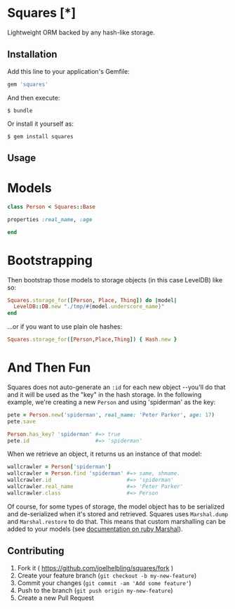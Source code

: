 # Squares \[\*\]

Lightweight ORM backed by any hash-like storage.

## Installation

Add this line to your application's Gemfile:

```ruby
gem 'squares'
```

And then execute:

    $ bundle

Or install it yourself as:

    $ gem install squares

## Usage

# Models

```ruby
class Person < Squares::Base

properties :real_name, :age

end
```

# Bootstrapping

Then bootstrap those models to storage objects (in this case LevelDB) like so:

```ruby
Squares.storage_for([Person, Place, Thing]) do |model|
  LevelDB::DB.new "./tmp/#{model.underscore_name}"
end
```

...or if you want to use plain ole hashes:

```ruby
Squares.storage_for([Person,Place,Thing]) { Hash.new }
```

# And Then Fun

Squares does not auto-generate an `:id` for each new object --you'll do that
and it will be used as the "key" in the hash storage.  In the following example,
we're creating a new `Person` and using 'spiderman' as the key:

```ruby
pete = Person.new('spiderman', real_name: 'Peter Parker', age: 17)
pete.save

Person.has_key? 'spiderman' #=> true
pete.id                     #=> 'spiderman'
```

When we retrieve an object, it returns us an instance of that model:

```ruby
wallcrawler = Person['spiderman']
wallcrawler = Person.find 'spiderman' #=> same, shmame.
wallcrawler.id                        #=> 'spiderman'
wallcrawler.real_name                 #=> 'Peter Parker'
wallcrawler.class                     #=> Person
```

Of course, for some types of storage, the model object has to be serialized and
de-serialized when it's stored and retrieved.  Squares uses `Marshal.dump` and
`Marshal.restore` to do that.  This means that custom marshalling can be added
to your models (see [documentation on ruby Marshal](http://www.ruby-doc.org/core-2.1.5/Marshal.html)).

## Contributing

1. Fork it ( https://github.com/joelhelbling/squares/fork )
2. Create your feature branch (`git checkout -b my-new-feature`)
3. Commit your changes (`git commit -am 'Add some feature'`)
4. Push to the branch (`git push origin my-new-feature`)
5. Create a new Pull Request
